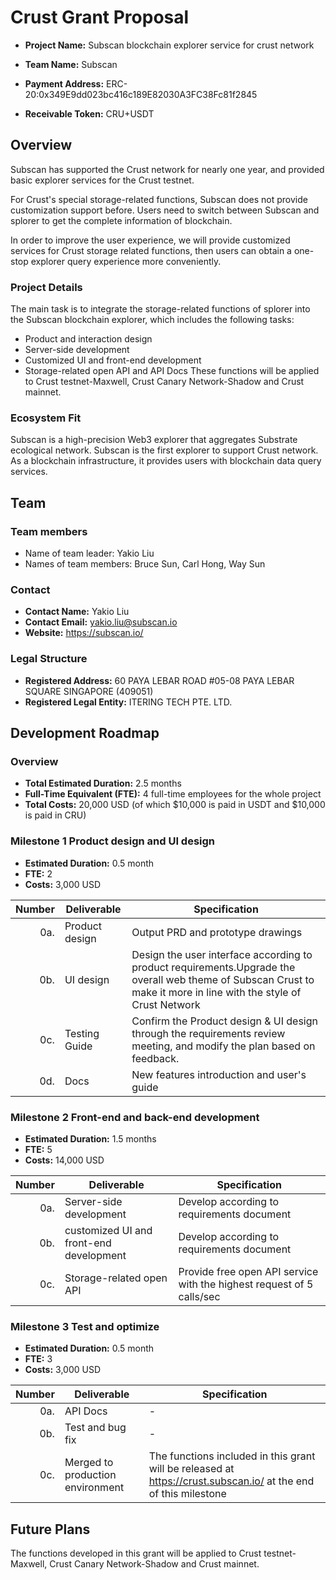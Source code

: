 # Crust Grant Proposal

- **Project Name:** Subscan blockchain explorer service for crust network

- **Team Name:** Subscan

- **Payment Address:** ERC-20:0x349E9dd023bc416c189E82030A3FC38Fc81f2845

- **Receivable Token:** CRU+USDT

## Overview

Subscan has supported the Crust network for nearly one year, and provided basic explorer services for the Crust testnet.

For Crust's special storage-related functions, Subscan does not provide customization support before. Users need to switch between Subscan and splorer to get the complete information of blockchain.

In order to improve the user experience, we will provide customized services for Crust storage related functions, then users can obtain a one-stop explorer query experience more conveniently.

### Project Details 

The main task is to integrate the storage-related functions of splorer into the Subscan blockchain explorer, which includes the following tasks:
* Product and interaction design
* Server-side development
* Customized UI and front-end development
* Storage-related open API and API Docs
These functions will be applied to Crust testnet-Maxwell, Crust Canary Network-Shadow and Crust mainnet.

### Ecosystem Fit 

Subscan is a high-precision Web3 explorer that aggregates Substrate ecological network. Subscan is the first explorer to support Crust network. As a blockchain infrastructure, it provides users with blockchain data query services.

## Team

### Team members
* Name of team leader: Yakio Liu
* Names of team members: Bruce Sun, Carl Hong, Way Sun

### Contact
* **Contact Name:** Yakio Liu
* **Contact Email:** yakio.liu@subscan.io
* **Website:** https://subscan.io/

### Legal Structure 
* **Registered Address:** 60 PAYA LEBAR ROAD #05-08 PAYA LEBAR SQUARE SINGAPORE (409051)
* **Registered Legal Entity:** ITERING TECH PTE. LTD.


## Development Roadmap

### Overview
* **Total Estimated Duration:** 2.5 months
* **Full-Time Equivalent (FTE):** 4 full-time employees for the whole project
* **Total Costs:** 20,000 USD (of which $10,000 is paid in USDT and $10,000 is paid in CRU)

### Milestone 1 Product design and UI design
* **Estimated Duration:** 0.5 month
* **FTE:**  2
* **Costs:** 3,000 USD

| Number | Deliverable | Specification |
| -----: | ----------- | ------------- |
| 0a. | Product design | Output PRD and prototype drawings|
| 0b. | UI design | Design the user interface according to product requirements.Upgrade the overall web theme of Subscan Crust to make it more in line with the style of Crust Network |
| 0c. | Testing Guide | Confirm the Product design & UI design through the requirements review meeting, and modify the plan based on feedback. | 
| 0d. | Docs | New features introduction and user's guide | 


### Milestone 2 Front-end and back-end development

* **Estimated Duration:** 1.5 months
* **FTE:**  5
* **Costs:** 14,000 USD

| Number | Deliverable | Specification |
| -----: | ----------- | ------------- |
| 0a. | Server-side development | Develop according to requirements document |
| 0b. | customized UI and front-end development | Develop according to requirements document |
| 0c. | Storage-related open API | Provide free open API service with the highest request of 5 calls/sec | 


### Milestone 3 Test and optimize

* **Estimated Duration:** 0.5 month
* **FTE:**  3
* **Costs:**  3,000 USD

| Number | Deliverable | Specification |
| -----: | ----------- | ------------- |
| 0a. | API Docs | - |
| 0b. | Test and bug fix | - |
| 0c. | Merged to production environment | The functions included in this grant will be released at https://crust.subscan.io/ at the end of this milestone | 


## Future Plans

The functions developed in this grant will be applied to Crust testnet-Maxwell, Crust Canary Network-Shadow and Crust mainnet.


